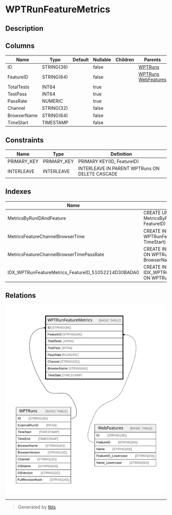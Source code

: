 # WPTRunFeatureMetrics

## Description

## Columns

| Name | Type | Default | Nullable | Children | Parents | Comment |
| ---- | ---- | ------- | -------- | -------- | ------- | ------- |
| ID | STRING(36) |  | false |  | [WPTRuns](WPTRuns.md) |  |
| FeatureID | STRING(64) |  | false |  | [WPTRuns](WPTRuns.md) [WebFeatures](WebFeatures.md) |  |
| TotalTests | INT64 |  | true |  |  |  |
| TestPass | INT64 |  | true |  |  |  |
| PassRate | NUMERIC |  | true |  |  |  |
| Channel | STRING(32) |  | false |  |  |  |
| BrowserName | STRING(64) |  | false |  |  |  |
| TimeStart | TIMESTAMP |  | false |  |  |  |

## Constraints

| Name | Type | Definition |
| ---- | ---- | ---------- |
| PRIMARY_KEY | PRIMARY_KEY | PRIMARY KEY(ID, FeatureID) |
| INTERLEAVE | INTERLEAVE | INTERLEAVE IN PARENT WPTRuns ON DELETE CASCADE |

## Indexes

| Name | Definition |
| ---- | ---------- |
| MetricsByRunIDAndFeature | CREATE UNIQUE NULL_FILTERED INDEX MetricsByRunIDAndFeature ON WPTRunFeatureMetrics (ID, FeatureID) |
| MetricsFeatureChannelBrowserTime | CREATE INDEX MetricsFeatureChannelBrowserTime ON WPTRunFeatureMetrics (FeatureID, Channel, BrowserName, TimeStart) |
| MetricsFeatureChannelBrowserTimePassRate | CREATE INDEX MetricsFeatureChannelBrowserTimePassRate ON WPTRunFeatureMetrics (FeatureID, Channel, BrowserName, TimeStart, PassRate) |
| IDX_WPTRunFeatureMetrics_FeatureID_51052214D30BADA0 | CREATE INDEX IDX_WPTRunFeatureMetrics_FeatureID_51052214D30BADA0 ON WPTRunFeatureMetrics (FeatureID) |

## Relations

![er](WPTRunFeatureMetrics.svg)

---

> Generated by [tbls](https://github.com/k1LoW/tbls)
